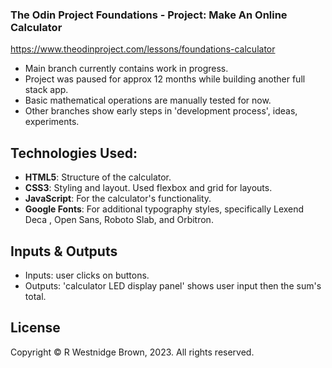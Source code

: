 ### The Odin Project Foundations - Project: Make An Online Calculator 
https://www.theodinproject.com/lessons/foundations-calculator

- Main branch currently contains work in progress.
- Project was paused for approx 12 months while building another full stack app. 
- Basic mathematical operations are manually tested for now.
- Other branches show early steps in 'development process', ideas, experiments. 

## Technologies Used:

- **HTML5**: Structure of the calculator.
- **CSS3**: Styling and layout. Used flexbox and grid for layouts. 
- **JavaScript**: For the calculator's functionality.
- **Google Fonts**: For additional typography styles, specifically Lexend Deca
, Open Sans, Roboto Slab, and Orbitron.

## Inputs & Outputs

- Inputs: user clicks on buttons.
- Outputs: 'calculator LED display panel' shows user input then the sum's total. 

 ## License

Copyright &copy; R Westnidge Brown, 2023. All rights reserved.

